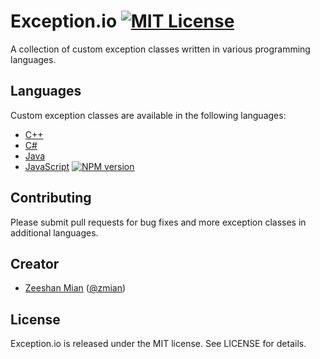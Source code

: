 Exception.io [![MIT License][license-image]][license-url]
============

A collection of custom exception classes written in various programming languages.

## Languages

Custom exception classes are available in the following languages:

- [C++](C++)
- [C#](C%23)
- [Java](Java)
- [JavaScript](JavaScript) [![NPM version][npm-version-image]][npm-url]

## Contributing

Please submit pull requests for bug fixes and more exception classes in additional languages.

## Creator

- [Zeeshan Mian](https://github.com/zmian) ([@zmian](https://twitter.com/zmian))

## License

Exception.io is released under the MIT license. See LICENSE for details.

[license-image]: http://img.shields.io/badge/license-MIT-blue.svg
[license-url]: LICENSE

[npm-url]: https://www.npmjs.com/package/xcore-exceptions
[npm-version-image]: http://img.shields.io/npm/v/xcore-exceptions.svg
